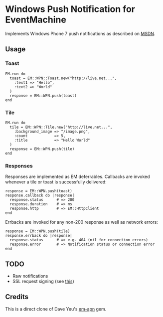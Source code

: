 # Windows Push Notification for EventMachine

Implements Windows Phone 7 push notifications as described on
[MSDN](http://msdn.microsoft.com/en-us/library/hh202967.aspx).

## Usage

### Toast

    EM.run do
      toast = EM::WPN::Toast.new("http://live.net...",
        :text1 => "Hello",
        :text2 => "World"
      )
      response = EM::WPN.push(toast)
    end

### Tile

    EM.run do
      tile = EM::WPN::Tile.new("http://live.net...",
        :background_image => "/image.png",
        :count            => 5,
        :title            => "Hello World"
      )
      response = EM::WPN.push(tile)
    end

### Responses

Responses are implemented as EM deferrables. Callbacks are invoked whenever a
tile or toast is successfully delivered:

    response = EM::WPN.push(toast)
    response.callback do |response|
      response.status      # => 200
      response.duration    # => ms
      response.http        # => EM::HttpClient
    end

Errbacks are invoked for any non-200 response as well as network errors:

    response = EM::WPN.push(tile)
    response.errback do |response|
      response.status      # => e.g. 404 (nil for connection errors)
      response.error       # => Notification status or connection error
    end

## TODO

* Raw notifications
* SSL request signing (see [this](http://csainty.blogspot.com/2011/01/wp7-authenticated-push-notifications.html))

## Credits

This is a direct clone of Dave Yeu's [em-apn](https://github.com/groupme/em-apn) gem.

